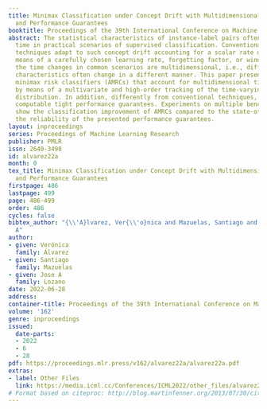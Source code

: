 ```yaml
---
title: Minimax Classification under Concept Drift with Multidimensional Adaptation
  and Performance Guarantees
booktitle: Proceedings of the 39th International Conference on Machine Learning
abstract: The statistical characteristics of instance-label pairs often change with
  time in practical scenarios of supervised classification. Conventional learning
  techniques adapt to such concept drift accounting for a scalar rate of change by
  means of a carefully chosen learning rate, forgetting factor, or window size. However,
  the time changes in common scenarios are multidimensional, i.e., different statistical
  characteristics often change in a different manner. This paper presents adaptive
  minimax risk classifiers (AMRCs) that account for multidimensional time changes
  by means of a multivariate and high-order tracking of the time-varying underlying
  distribution. In addition, differently from conventional techniques, AMRCs can provide
  computable tight performance guarantees. Experiments on multiple benchmark datasets
  show the classification improvement of AMRCs compared to the state-of-the-art and
  the reliability of the presented performance guarantees.
layout: inproceedings
series: Proceedings of Machine Learning Research
publisher: PMLR
issn: 2640-3498
id: alvarez22a
month: 0
tex_title: Minimax Classification under Concept Drift with Multidimensional Adaptation
  and Performance Guarantees
firstpage: 486
lastpage: 499
page: 486-499
order: 486
cycles: false
bibtex_author: "{\\'A}lvarez, Ver{\\'o}nica and Mazuelas, Santiago and Lozano, Jose
  A"
author:
- given: Verónica
  family: Álvarez
- given: Santiago
  family: Mazuelas
- given: Jose A
  family: Lozano
date: 2022-06-28
address:
container-title: Proceedings of the 39th International Conference on Machine Learning
volume: '162'
genre: inproceedings
issued:
  date-parts:
  - 2022
  - 6
  - 28
pdf: https://proceedings.mlr.press/v162/alvarez22a/alvarez22a.pdf
extras:
- label: Other Files
  link: https://media.icml.cc/Conferences/ICML2022/other_files/alvarez22a-supp.zip
# Format based on citeproc: http://blog.martinfenner.org/2013/07/30/citeproc-yaml-for-bibliographies/
---
```

